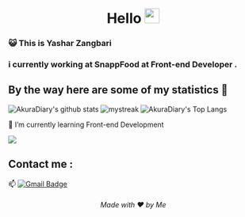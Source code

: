 <h1 align="center">Hello <img src="https://github.com/souvikguria98/souvikguria98/blob/master/Hi.gif" width="30"> </h1>

### :smiley_cat: This is Yashar Zangbari

### i currently working at SnappFood at Front-end Developer .

## By the way here are some of my statistics 🚀
![AkuraDiary's github stats](https://github-readme-stats.vercel.app/api?username=yasharzangbari&show_icons=true&theme=tokyonight)
<img src="https://github-readme-streak-stats.herokuapp.com/?user=yasharzangbari&theme=tokyonight" alt="mystreak"/>
![AkuraDiary's Top Langs](https://github-readme-stats.vercel.app/api/top-langs/?username=yasharzangbari&theme=tokyonight&layout=compact)

🌱 I’m currently learning Front-end Development

<a href="https://www.youtube.com/watch?v=dQw4w9WgXcQ"><img src="https://user-images.githubusercontent.com/73097560/115834477-dbab4500-a447-11eb-908a-139a6edaec5c.gif"></a>

## Contact me : 
📫 [![Gmail Badge](https://img.shields.io/badge/-yashar.zangbari1996@gmail.com-blue?style=flat-roundedrectangle&logo=Gmail&logoColor=white&link=mailto:yashar.zangbari1996@gmail.com)](asthiseta@gmail.com)

<h6 align="center">Made with ❤️ by Me</h6>
